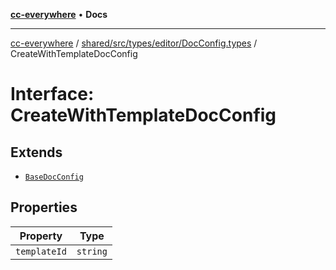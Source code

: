 [**cc-everywhere**](../../../../../../index.md) • **Docs**

***

[cc-everywhere](../../../../../../index.md) / [shared/src/types/editor/DocConfig.types](../index.md) / CreateWithTemplateDocConfig

# Interface: CreateWithTemplateDocConfig

## Extends

- [`BaseDocConfig`](../../../DesignConfig.types/interfaces/BaseDocConfig.md)

## Properties

| Property | Type |
| ------ | ------ |
| `templateId` | `string` |
